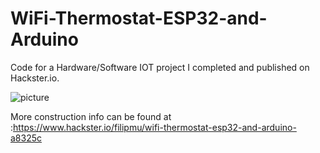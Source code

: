 # WiFi-Thermostat-ESP32-and-Arduino
Code for a Hardware/Software IOT project I completed and published on Hackster.io.


![picture](https://hackster.imgix.net/uploads/attachments/796664/wifi_thermostat_esp32_and_arduino_gn7FEtvyOA.jpg?auto=compress%2Cformat&w=900&h=675&fit=min)



More construction info can be found at :https://www.hackster.io/filipmu/wifi-thermostat-esp32-and-arduino-a8325c
